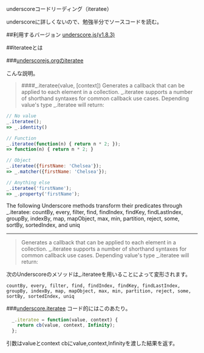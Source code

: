 underscoreコードリーディング（iteratee）

underscoreに詳しくないので、勉強半分でソースコードを読む。


##利用するバージョン
[underscore.js(v1.8.3)](https://github.com/jashkenas/underscore/tree/1.8.3)


##iterateeとは


###[underscorejs.orgのiteratee](http://underscorejs.org/#iteratee)

こんな説明。
>####_.iteratee(value, [context]) 
>Generates a callback that can be applied to each element in a collection. 
>_.iteratee supports a number of shorthand syntaxes for common callback use cases.
>Depending value's type _.iteratee will return:


```javascript
// No value
_.iteratee();
=> _.identity()

// Function
_.iteratee(function(n) { return n * 2; });
=> function(n) { return n * 2; }

// Object
_.iteratee({firstName: 'Chelsea'});
=> _.matcher({firstName: 'Chelsea'});

// Anything else
_.iteratee('firstName');
=> _.property('firstName');

```

The following Underscore methods transform their predicates through _.iteratee: countBy, every, filter, find, findIndex, findKey, findLastIndex, groupBy, indexBy, map, mapObject, max, min, partition, reject, some, sortBy, sortedIndex, and uniq

------------- 
>Generates a callback that can be applied to each element in a collection. 
>_.iteratee supports a number of shorthand syntaxes for common callback use cases.
>Depending value's type _.iteratee will return:


次のUnderscoreのメソッドは_.iterateeを用いることによって変形されます。
```
countBy, every, filter, find, findIndex, findKey, findLastIndex, groupBy, indexBy, map, mapObject, max, min, partition, reject, some, sortBy, sortedIndex, uniq
```

###[underscore.iteratee](https://github.com/jashkenas/underscore/blob/1.8.3/underscore.js#L93)
コード的にはこのあたり。

```javascript
  _.iteratee = function(value, context) {
    return cb(value, context, Infinity);
  };
```
引数はvalueとcontext
cbにvalue,context,Infinityを渡した結果を返す。
